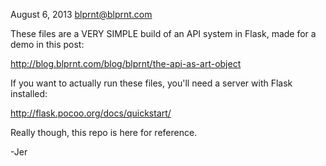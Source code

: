 August 6, 2013
blprnt@blprnt.com

These files are a VERY SIMPLE build of an API system in Flask, made for a demo in this post:

http://blog.blprnt.com/blog/blprnt/the-api-as-art-object

If you want to actually run these files, you'll need a server with Flask installed:

http://flask.pocoo.org/docs/quickstart/

Really though, this repo is here for reference.

-Jer